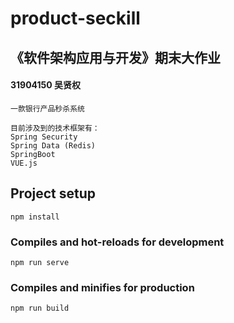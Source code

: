 # product-seckill

## 《软件架构应用与开发》期末大作业
#### 31904150 吴贤权
```
一款银行产品秒杀系统

目前涉及到的技术框架有：
Spring Security
Spring Data (Redis)
SpringBoot
VUE.js
```

## Project setup

```
npm install
```

### Compiles and hot-reloads for development

```
npm run serve
```

### Compiles and minifies for production

```
npm run build
```

